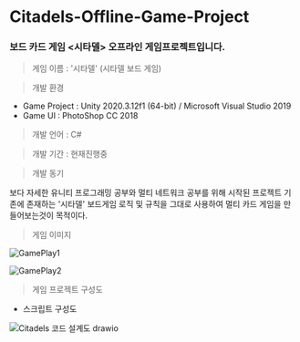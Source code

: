 # Citadels-Offline-Game-Project
### 보드 카드 게임 <시타델> 오프라인 게임프로젝트입니다.

> 게임 이름 : '시타델' (시타델 보드 게임)

> 개발 환경

 * Game Project : Unity 2020.3.12f1 (64-bit) / Microsoft Visual Studio 2019  
 * Game UI : PhotoShop CC 2018
  
> 개발 언어 : C#
  
> 개발 기간 : 현재진행중
  
> 개발 동기  

보다 자세한 유니티 프로그래밍 공부와 멀티 네트워크 공부를 위해 시작된 프로젝트
기존에 존재하는 '시타델' 보드게임 로직 및 규칙을 그대로 사용하여 멀티 카드 게임을 만들어보는것이 목적이다.

> 게임 이미지

![GamePlay1](https://user-images.githubusercontent.com/36596037/174092652-b16cfd41-f66b-4fae-af3c-9f1695d2a1da.png)


![GamePlay2](https://user-images.githubusercontent.com/36596037/174092856-5daff200-4da5-47de-ba9e-323195c9cfd0.png)


> 게임 프로젝트 구성도

 * 스크립트 구성도

![Citadels 코드 설계도 drawio](https://user-images.githubusercontent.com/36596037/174120084-953a94e3-3267-455c-91d1-0dee66ecbcef.png)

